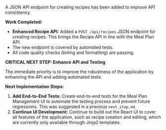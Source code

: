 A JSON API endpoint for creating recipes has been added to improve API consistency.

**Work Completed:**
-   **Enhanced Recipe API:** Added a `POST /api/recipes` JSON endpoint for creating recipes. This brings the Recipe API in line with the Meal Plan API.
-   The new endpoint is covered by automated tests.
-   All code quality checks (linting and formatting) are passing.

**CRITICAL NEXT STEP: Enhance API and Testing**

The immediate priority is to improve the robustness of the application by enhancing the API and adding automated tests.

**Next Implementation Steps:**
1.  **Add End-to-End Tests:** Create end-to-end tests for the Meal Plan Management UI to automate the testing process and prevent future regressions. This was suggested in a previous `next_step.md`.
2.  **Continue UI Development:** Continue to build out the React UI to cover all features of the application, such as recipe creation and editing, which are currently only available through Jinja2 templates.
